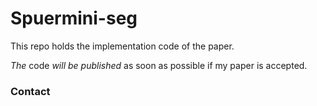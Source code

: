 # Spuermini-seg

This repo holds the implementation code of the paper.

*The* code *will be published* as soon as possible if my paper is accepted.


### Contact
